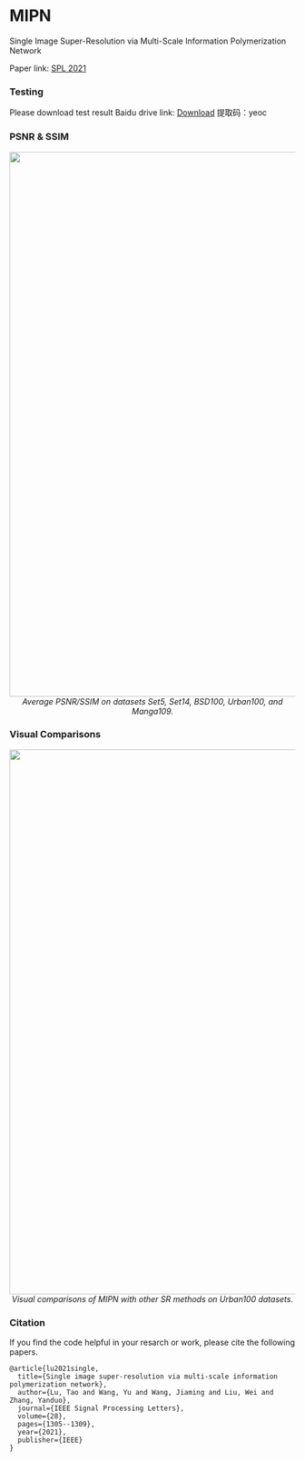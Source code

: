 # MIPN

Single Image Super-Resolution via Multi-Scale Information Polymerization Network

Paper link: [SPL 2021](https://ieeexplore.ieee.org/document/9442897)

### Testing
Please download test result
Baidu drive link: [Download](https://pan.baidu.com/s/1VROIeLh0PVXpM5g3OxyY6g)
提取码：yeoc

### PSNR & SSIM
<p align="center">
    <img src="images/result.jpg" width="960"> <br />
    <em> Average PSNR/SSIM on datasets Set5, Set14, BSD100, Urban100, and Manga109. </em>
</p>

### Visual Comparisons
<p align="center">
    <img src="images/result.jpg" width="960"> <br />
    <em> Visual comparisons of MIPN with other SR methods on Urban100 datasets. </em>
</p>

### Citation
If you find the code helpful in your resarch or work, please cite the following papers.
```
@article{lu2021single,
  title={Single image super-resolution via multi-scale information polymerization network},
  author={Lu, Tao and Wang, Yu and Wang, Jiaming and Liu, Wei and Zhang, Yanduo},
  journal={IEEE Signal Processing Letters},
  volume={28},
  pages={1305--1309},
  year={2021},
  publisher={IEEE}
}
